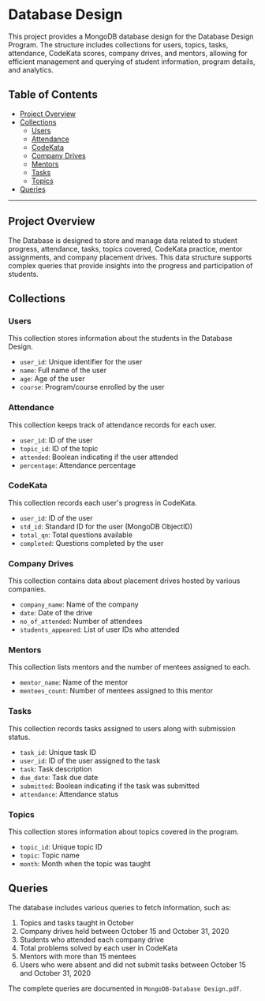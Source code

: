# Database Design

This project provides a MongoDB database design for the Database Design Program. The structure includes collections for users, topics, tasks, attendance, CodeKata scores, company drives, and mentors, allowing for efficient management and querying of student information, program details, and analytics.

## Table of Contents
- [Project Overview](#project-overview)
- [Collections](#collections)
  - [Users](#users)
  - [Attendance](#attendance)
  - [CodeKata](#codekata)
  - [Company Drives](#company-drives)
  - [Mentors](#mentors)
  - [Tasks](#tasks)
  - [Topics](#topics)
- [Queries](#queries)

---

## Project Overview

The Database is designed to store and manage data related to student progress, attendance, tasks, topics covered, CodeKata practice, mentor assignments, and company placement drives. This data structure supports complex queries that provide insights into the progress and participation of students.

## Collections

### Users
This collection stores information about the students in the Database Design.
- `user_id`: Unique identifier for the user
- `name`: Full name of the user
- `age`: Age of the user
- `course`: Program/course enrolled by the user

### Attendance
This collection keeps track of attendance records for each user.
- `user_id`: ID of the user
- `topic_id`: ID of the topic
- `attended`: Boolean indicating if the user attended
- `percentage`: Attendance percentage

### CodeKata
This collection records each user's progress in CodeKata.
- `user_id`: ID of the user
- `std_id`: Standard ID for the user (MongoDB ObjectID)
- `total_qn`: Total questions available
- `completed`: Questions completed by the user

### Company Drives
This collection contains data about placement drives hosted by various companies.
- `company_name`: Name of the company
- `date`: Date of the drive
- `no_of_attended`: Number of attendees
- `students_appeared`: List of user IDs who attended

### Mentors
This collection lists mentors and the number of mentees assigned to each.
- `mentor_name`: Name of the mentor
- `mentees_count`: Number of mentees assigned to this mentor

### Tasks
This collection records tasks assigned to users along with submission status.
- `task_id`: Unique task ID
- `user_id`: ID of the user assigned to the task
- `task`: Task description
- `due_date`: Task due date
- `submitted`: Boolean indicating if the task was submitted
- `attendance`: Attendance status

### Topics
This collection stores information about topics covered in the program.
- `topic_id`: Unique topic ID
- `topic`: Topic name
- `month`: Month when the topic was taught

## Queries

The database includes various queries to fetch information, such as:
1. Topics and tasks taught in October
2. Company drives held between October 15 and October 31, 2020
3. Students who attended each company drive
4. Total problems solved by each user in CodeKata
5. Mentors with more than 15 mentees
6. Users who were absent and did not submit tasks between October 15 and October 31, 2020

The complete queries are documented in `MongoDB-Database Design.pdf`.
